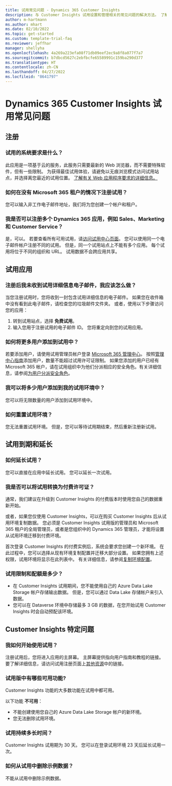 ```yaml
---
title: 试用常见问题 - Dynamics 365 Customer Insights
description: 与 Customer Insights 试用设置和管理相关的常见问题的解决方法。 了解如何解决特定于平台和应用的问题。
author: m-hartmann
ms.author: mhart
ms.date: 02/10/2022
ms.topic: get-started
ms.custom: template-trial-faq
ms.reviewer: jeffhar
manager: shellyha
ms.openlocfilehash: 4a269a223efa08f71db09eef2ec9a8f8a077f7a7
ms.sourcegitcommit: b7dbcd5627c2ebfbcfe65589991c159ba290d377
ms.translationtype: HT
ms.contentlocale: zh-CN
ms.lasthandoff: 04/27/2022
ms.locfileid: "8641797"
---
```

# <a name="dynamics-365-customer-insights-trial-faq"></a>Dynamics 365 Customer Insights 试用常见问题

## <a name="sign-up"></a>注册

### <a name="what-are-the-system-requirements-for-the-trial"></a>试用的系统要求是什么？

此应用是一项基于云的服务，此服务只需要最新的 Web 浏览器，而不需要特殊软件，但有一些限制。 为获得最佳试用体验，请避免以无痕浏览模式访问试用站点，并选择离您最近的试用位置。 [了解有关 Web 应用程序要求的详细信息。](/power-platform/admin/web-application-requirements)

### <a name="how-do-i-sign-up-for-the-trial-without-a-microsoft-365-tenant"></a>如何在没有 Microsoft 365 租户的情况下注册试用？

您可以输入非工作电子邮件地址，我们将为您创建一个帐户和租户。

### <a name="can-i-sign-up-for-multiple-dynamics-365-apps-such-as-sales-marketing-and-customer-service"></a>我是否可以注册多个 Dynamics 365 应用，例如 Sales、Marketing 和 Customer Service？

是，可以。 若要查看所有可用试用，请[访问试用中心页面](https://dynamics.microsoft.com/dynamics-365-free-trial)。 您可以使用同一个电子邮件帐户注册不同的试用。 但是，同一个试用站点上不能有多个应用。 每个试用将位于不同的组织和 URL。 试用数据不会跨应用共享。

## <a name="trial-app"></a>试用应用

### <a name="i-didnt-receive-the-trial-details-email-after-signing-up-what-should-i-do"></a>注册后我未收到试用详细信息电子邮件，我应该怎么做？

当您注册试用时，您将收到一封包含试用详细信息的电子邮件。 如果您在收件箱中没有看到此电子邮件，请检查您的垃圾邮件文件夹。 或者，使用以下步骤访问您的应用：

1. 转到试用站点，选择 **免费试用**。
1. 输入您用于注册试用的电子邮件 ID。 您将重定向到您的试用应用。

### <a name="how-do-i-add-more-users-to-a-trial"></a>如何将更多用户添加到试用中？

若要添加用户，请使用试用管理员帐户登录 [Microsoft 365 管理中心](https://admin.microsoft.com)。 按照[管理中心指南](/microsoft-365/admin/add-users/add-users)添加用户，数量不能超过试用许可证限制。 如果您添加的用户已经有 Microsoft 365 帐户，请在试用组织中为他们分派相应的安全角色。有关详细信息，请参阅[为用户分派安全角色](/power-platform/admin/create-users-assign-online-security-roles#assign-a-security-role-to-a-user)。

### <a name="how-many-users-can-i-add-to-my-trial-environment"></a>我可以将多少用户添加到我的试用环境中？

您可以将无限数量的用户添加到试用环境中。

### <a name="how-do-i-reset-the-trial-environment"></a>如何重置试用环境？

您无法重置试用环境。 但是，您可以等待试用期结束，然后重新注册新试用。

## <a name="trial-expiration-and-extension"></a>试用到期和延长

### <a name="how-do-i-extend-the-trial"></a>如何延长试用？

您可以直接在应用中延长试用。 您可以延长一次试用。

### <a name="can-i-convert-the-trial-to-a-paid-license"></a>我是否可以将试用转换为付费许可证？

通常，我们建议在升级到 Customer Insights 的付费版本时使用您自己的数据重新开始。 

或者，如果您仅使用 Customer Insights，可以在购买 Customer Insights 后从试用环境复制数据。 您必须是 Customer Insights 试用版的管理员和 Microsoft 365 租户的全局管理员，或者是您组织中的 Dynamics 365 管理员，才能将设置从试用环境迁移到付费环境。 

首次登录 Customer Insights 的付费实例后，系统会要求您创建一个新环境。 在此过程中，您可以选择从现有环境复制配置并迁移大部分设置。 如果您拥有上述权限，试用环境将显示在此列表中。 有关详细信息，请参阅[复制环境配置](manage-environments.md#copy-the-environment-configuration)。

### <a name="what-are-the-trial-limits-and-quotas"></a>试用限制和配额是多少？

- 在 Customer Insights 试用期间，您不能使用自己的 Azure Data Lake Storage 帐户存储输出数据。 但是，您可以通过 Data Lake 存储帐户来引入数据。
- 您可以在 Dataverse 环境中存储最多 3 GB 的数据，在您开始试用 Customer Insights 时会自动预配该环境。

## <a name="customer-insights-specific-questions"></a>Customer Insights 特定问题

### <a name="how-do-i-start-using-the-trial"></a>我如何开始使用试用？

注册试用后，您将进入应用的主屏幕。 主屏幕提供指向用户指南和教程的链接。 要了解详细信息，请访问试用注册页面上[其他资源](trial-signup.md#additional-resources)中的链接。

### <a name="what-features-are-available-in-the-trial"></a>试用版中有哪些可用功能?

Customer Insights 功能的大多数功能在试用中都可用。

以下功能 **不可用**： 
- 不能创建使用您自己的 Azure Data Lake Storage 帐户的新环境。
- 您无法删除试用环境。 

### <a name="how-long-does-the-trial-last"></a>试用持续多长时间？

Customer Insights 试用期为 30 天。 您可以在登录试用环境 23 天后延长试用一次。

### <a name="how-do-i-remove-sample-data-from-the-trial"></a>如何从试用中删除示例数据？

不能从试用中删除示例数据。
